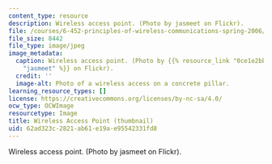 ```yaml
---
content_type: resource
description: Wireless access point. (Photo by jasmeet on Flickr).
file: /courses/6-452-principles-of-wireless-communications-spring-2006/62ad323c2821ab61e19ae95542331fd8_6-452s06-th.jpg
file_size: 8442
file_type: image/jpeg
image_metadata:
  caption: Wireless access point. (Photo by {{% resource_link "0ce1e2bb-7358-48b3-9553-d7940051363b"
    "jasmeet" %}} on Flickr).
  credit: ''
  image-alt: Photo of a wireless access on a concrete pillar.
learning_resource_types: []
license: https://creativecommons.org/licenses/by-nc-sa/4.0/
ocw_type: OCWImage
resourcetype: Image
title: Wireless Access Point (thumbnail)
uid: 62ad323c-2821-ab61-e19a-e95542331fd8
---
```

Wireless access point. (Photo by jasmeet on Flickr).